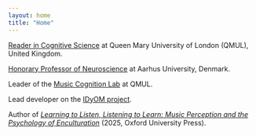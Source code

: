 ```yaml
---
layout: home
title: "Home"
---
```


<a href="https://www.seresearch.qmul.ac.uk/chcc/people/mpearce">Reader in Cognitive Science</a> at Queen Mary University of London (QMUL), United Kingdom.

<a href="https://pure.au.dk/portal/en/persons/marcus-pearce(f0db7f72-b766-44d2-aece-e5f85ddbf172).html">Honorary Professor of Neuroscience</a> at Aarhus University, Denmark.

Leader of the <a href="http://music-cognition.eecs.qmul.ac.uk">Music Cognition Lab</a> at QMUL.

Lead developer on the <a href="https://www.marcus-pearce.com/idyom">IDyOM project</a>.

Author of <a href="https://global.oup.com/academic/product/learning-to-listen-listening-to-learn-9780198848004"><i>Learning to Listen, Listening to Learn: Music Perception and the Psychology of Enculturation</i></a> (2025, Oxford University Press).




